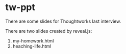 tw-ppt
======

There are some slides for Thoughtworks last interview.

There are two slides created by reveal.js:
1. my-homework.html
2. heaching-life.html
